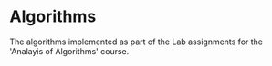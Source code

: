 # Algorithms
The algorithms implemented as part of the Lab assignments for the 'Analayis of Algorithms' course.
